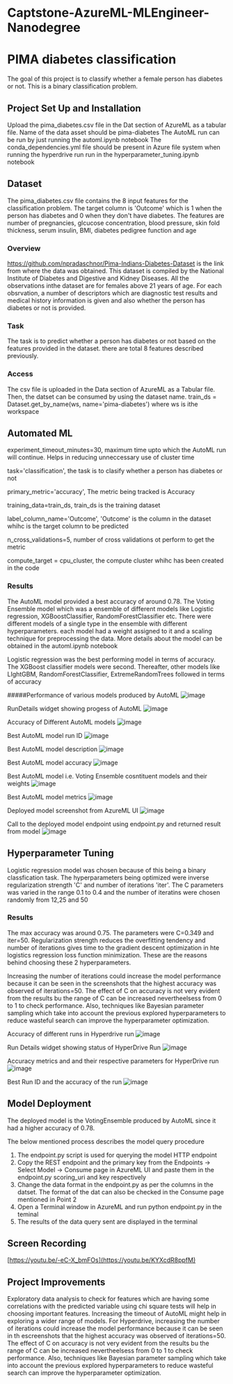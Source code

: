 # Captstone-AzureML-MLEngineer-Nanodegree


# PIMA diabetes classification

 The goal of this project is to classify whether a female person has diabetes or not. This is a binary classification problem. 

## Project Set Up and Installation
Upload the pima_diabetes.csv file in the Dat section of AzureML as a tabular file. Name of the data asset should be pima-diabetes
The AutoML run can be run by just running the automl.ipynb notebook
The conda_dependencies.yml file should be present in Azure file system when running the hyperdrive run run in the hyperparameter_tuning.ipynb notebook


## Dataset
The pima_diabetes.csv file contains the 8 input features for the classification problem. The target column is 'Outcome' which is 1 when the person has diabetes and 0 when they don't have diabetes. The features are number of pregnancies, glcucose concentration, blood pressure, skin fold thickness, serum insulin, BMI, diabetes pedigree function and age

### Overview
https://github.com/npradaschnor/Pima-Indians-Diabetes-Dataset is the link from where the data was obtained. This dataset is compiled by the National Institute of Diabetes and Digestive and Kidney Diseases. All the observations inthe dataset are for females above 21 years of age. For each obsrvation, a number of descriptors which are diagnostic test results and medical history information is given and also whether the person has diabetes or not is provided.

### Task
The task is to predict whether a person has diabetes or not based on the features provided in the dataset. there are total 8 features described previously.

### Access
The csv file is uploaded in the Data section of AzureML as a Tabular file. Then, the datset can be consumed by using the dataset name.
train_ds = Dataset.get_by_name(ws, name='pima-diabetes') where ws is ithe workspace

## Automated ML
experiment_timeout_minutes=30, maximum time upto which the AutoML run will continue. Helps in reducing unneccessary use of cluster time

task='classification', the task is to clasify whether a person has diabetes or not

primary_metric='accuracy', The metric being tracked is Accuracy

training_data=train_ds, train_ds is the training dataset

label_column_name='Outcome', 'Outcome' is the column in the dataset whihc is the target column to be predicted

n_cross_validations=5, number of cross validations ot perform to get the metric

compute_target = cpu_cluster, the compute cluster whihc has been created in the code

### Results
The AutoML model provided a best accuracy of around 0.78. The Voting Ensemble model which was a ensemble of different models like Logistic regression, XGBoostClassifier, RandomForestClassifier etc. There were different models of a single type in the ensemble with different hyperparameters. each model had a weight assigned to it and a scaling technique for preprocessing the data. More details about the model can be obtained in the automl.ipynb notebook

Logistic regression was the best performing model in terms of accuracy. The XGBoost classifier models were second. Thereafter, other models like LIghtGBM, RandomForestClassifier, ExtremeRandomTrees followed in terms of accuracy

#####Performance of various models produced by AutoML
![image](https://github.com/soumyadiptapete/Captstone-AzureML-MLEngineer-Nanodegree/assets/20270621/a99c10e7-a50d-4b25-b7d3-57f11adeeca4)


RunDetails widget showing progess of AutoML
![image](https://github.com/soumyadiptapete/Captstone-AzureML-MLEngineer-Nanodegree/assets/20270621/1fd419df-1227-486e-befa-ddc7f02c8bed)

Accuracy of Different AutoML models
![image](https://github.com/soumyadiptapete/Captstone-AzureML-MLEngineer-Nanodegree/assets/20270621/0d4b6521-2964-46c5-a278-73f3bcfd0857)

Best AutoML model run ID 
![image](https://github.com/soumyadiptapete/Captstone-AzureML-MLEngineer-Nanodegree/assets/20270621/8e66a78c-350c-421f-935c-5b3636c55120)

Best AutoML model description
![image](https://github.com/soumyadiptapete/Captstone-AzureML-MLEngineer-Nanodegree/assets/20270621/3d8c663a-1739-46fc-963e-44a0bd036ebf)

Best AutoML model accuracy
![image](https://github.com/soumyadiptapete/Captstone-AzureML-MLEngineer-Nanodegree/assets/20270621/7f7e84c4-8fe0-41d2-8b5a-8817b90231a9)

Best AutoML model i.e. Voting Ensemble cosntituent models and their weights
![image](https://github.com/soumyadiptapete/Captstone-AzureML-MLEngineer-Nanodegree/assets/20270621/dc098a05-3760-4f86-90a9-b05b5d5afedc)

Best AutoML model metrics
![image](https://github.com/soumyadiptapete/Captstone-AzureML-MLEngineer-Nanodegree/assets/20270621/5f575cd7-096d-4312-a378-1bbf14b92c81)


Deployed model screenshot from AzureML UI
![image](https://github.com/soumyadiptapete/Captstone-AzureML-MLEngineer-Nanodegree/assets/20270621/ff89103e-4eed-4cc6-b8d2-9fcbfab2bcc1)

Call to the deployed model endpoint using endpoint.py and returned result from model
![image](https://github.com/soumyadiptapete/Captstone-AzureML-MLEngineer-Nanodegree/assets/20270621/84ec562a-cb11-4da9-8fd8-d148091a9ace)



## Hyperparameter Tuning

Logistic regression model was chosen because of this being a binary classfication task. The hyperparameters being optimized were inverse regularization strength 'C' and number of iterations 'iter'. The C parameters was varied in the range 0.1 to 0.4 and the number of iteratins were chosen randomly from 12,25 and 50


### Results

The max accuracy was around 0.75. The parameters were C=0.349 and iter=50. Regularization strength reduces the overfitting tendency and number of iterations gives time to the gradient descent optimization in hte logistics regression loss function minimization. These are the reasons behind choosing these 2 hyperparameters.

Increasing the number of iterations could increase the model performance because it can be seen in the screenshots that the highest accuracy was observed of iterations=50. The effect of C on accuracy is not very evident from the results bu the range of C can be increased nevertheelsess from 0 to 1 to check performance. Also,  techniques like Bayesian parameter sampling which take into account the previous explored hyperparameters to reduce wasteful search can improve the hyperparameter optimization. 

Accuracy of different runs in Hyperdrive run
![image](https://github.com/soumyadiptapete/Captstone-AzureML-MLEngineer-Nanodegree/assets/20270621/a0198ba6-81bb-4b4d-9993-9f54986981b5)

Run Details widget showing status of HyperDrive Run
![image](https://github.com/soumyadiptapete/Captstone-AzureML-MLEngineer-Nanodegree/assets/20270621/874a8966-be3a-4a5b-ae64-54807f0788ba)

Accuracy metrics and and their respective parameters for HyperDrive run
![image](https://github.com/soumyadiptapete/Captstone-AzureML-MLEngineer-Nanodegree/assets/20270621/7a870b5f-d357-4daa-acf9-0f52b2299560)

Best Run ID and the accuracy of the run
![image](https://github.com/soumyadiptapete/Captstone-AzureML-MLEngineer-Nanodegree/assets/20270621/e45ee0ed-ce66-4952-bf47-d9cb5d88527f)

## Model Deployment

The deployed model is the VotingEnsemble produced by AutoML since it had a higher accuracy of 0.78.

The below mentioned process describes the model query procedure

1) The endpoint.py script is used for querying the model HTTP endpoint
2) Copy the REST endpoint and the primary key from the Endpoints -> Select Model -> Consume page in AzureML UI and paste them in the endpoint.py scoring_uri and key respectively
3) Change the data format in the endpoint.py as per the columns in the datset. The format of the dat can also be checked in the Consume page mentioned in Point 2
4) Open a Terminal window in AzureML and run python endpoint.py in the teminal
5) The results of the data query sent are displayed in the terminal

## Screen Recording
[https://youtu.be/-eC-X_bmFOs](https://youtu.be/KYXcdR8ppfM)

## Project Improvements
Exploratory data analysis to check for features which are having some correlations with the predicted variable using chi square tests will help in choosing important features. Increasing the timeout of AutoML might help in exploring a wider range of models.
For Hyperdrive, increasing the number of iterations could increase the model performance because it can be seen in th escreenshots that the highest accuracy was observed of iterations=50. The effect of C on accuracy is not very evident from the results bu the range of C can be increased nevertheelsess from 0 to 1 to check performance. Also,  techniques like Bayesian parameter sampling which take into account the previous explored hyperparameters to reduce wasteful search can improve the hyperparameter optimization. 

